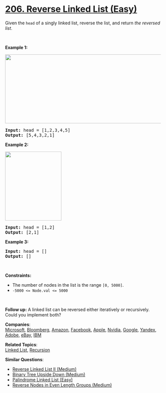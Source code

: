 # [206. Reverse Linked List (Easy)](https://leetcode.com/problems/reverse-linked-list/)

<p>Given the <code>head</code> of a singly linked list, reverse the list, and return <em>the reversed list</em>.</p>

<p>&nbsp;</p>
<p><strong>Example 1:</strong></p>
<img alt="" src="https://assets.leetcode.com/uploads/2021/02/19/rev1ex1.jpg" style="width: 542px; height: 222px;">
<pre><strong>Input:</strong> head = [1,2,3,4,5]
<strong>Output:</strong> [5,4,3,2,1]
</pre>

<p><strong>Example 2:</strong></p>
<img alt="" src="https://assets.leetcode.com/uploads/2021/02/19/rev1ex2.jpg" style="width: 182px; height: 222px;">
<pre><strong>Input:</strong> head = [1,2]
<strong>Output:</strong> [2,1]
</pre>

<p><strong>Example 3:</strong></p>

<pre><strong>Input:</strong> head = []
<strong>Output:</strong> []
</pre>

<p>&nbsp;</p>
<p><strong>Constraints:</strong></p>

<ul>
	<li>The number of nodes in the list is the range <code>[0, 5000]</code>.</li>
	<li><code>-5000 &lt;= Node.val &lt;= 5000</code></li>
</ul>

<p>&nbsp;</p>
<p><strong>Follow up:</strong> A linked list can be reversed either iteratively or recursively. Could you implement both?</p>

**Companies**:  
[Microsoft](https://leetcode.com/company/microsoft), [Bloomberg](https://leetcode.com/company/bloomberg), [Amazon](https://leetcode.com/company/amazon), [Facebook](https://leetcode.com/company/facebook), [Apple](https://leetcode.com/company/apple), [Nvidia](https://leetcode.com/company/nvidia), [Google](https://leetcode.com/company/google), [Yandex](https://leetcode.com/company/yandex), [Adobe](https://leetcode.com/company/adobe), [eBay](https://leetcode.com/company/ebay), [IBM](https://leetcode.com/company/ibm)

**Related Topics**:  
[Linked List](https://leetcode.com/tag/linked-list/), [Recursion](https://leetcode.com/tag/recursion/)

**Similar Questions**:

- [Reverse Linked List II (Medium)](https://leetcode.com/problems/reverse-linked-list-ii/)
- [Binary Tree Upside Down (Medium)](https://leetcode.com/problems/binary-tree-upside-down/)
- [Palindrome Linked List (Easy)](https://leetcode.com/problems/palindrome-linked-list/)
- [Reverse Nodes in Even Length Groups (Medium)](https://leetcode.com/problems/reverse-nodes-in-even-length-groups/)
